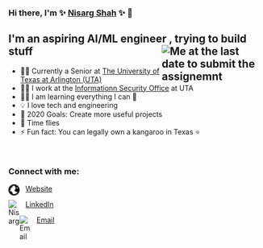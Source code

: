 ### Hi there, I'm ✨ [Nisarg Shah](www.nisargushah.com) ✨ 👋

## I'm an aspiring AI/ML engineer <developer />, trying to build stuff <img align="right" src="https://i.giphy.com/media/LmNwrBhejkK9EFP504/200w.webp" alt="Me at the last date to submit the assignemnt" width="200" />
- 👨‍🎓 Currently a Senior at [The University of Texas at Arlington (UTA)](https://www.uta.edu/academics/schools-colleges/engineering/academics/departments/cse/research)
- 👨‍💻 I work at the [Informationn Security Office](https://www.uta.edu/security/index.php) at UTA
- 👨‍🔬 I am learning everything I can 🤣
- 💡 I love tech and engineering
- 🥅 2020 Goals: Create more useful projects
- 🚀 Time flies
- ⚡ Fun fact: You can legally own a kangaroo in Texas ⭐

<br />



### Connect with me:


<img align="left" alt="nisargushah.com" width="22px" src="https://raw.githubusercontent.com/iconic/open-iconic/master/svg/globe.svg" />&nbsp;&nbsp; [Website](www.nisargushah.com)

<img align="left" alt="Nisarg" width="22px" src="https://cdn.jsdelivr.net/npm/simple-icons@v3/icons/linkedin.svg" />&nbsp;&nbsp; [LinkedIn](www.linkedin.com/in/nisargushah)

<img align="left" alt="Email" width="22px" src="https://cdn.jsdelivr.net/npm/simple-icons@v3/icons/gmail.svg" /> &nbsp;&nbsp; [Email](mailto:shahnisarg510@gmail.com?subject=[GitHub])
